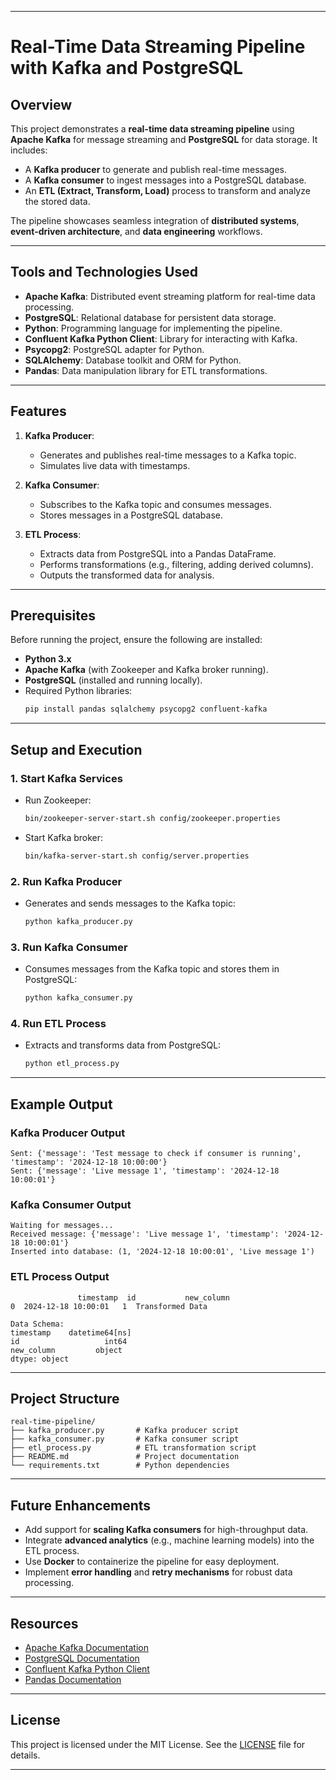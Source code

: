 

---

# Real-Time Data Streaming Pipeline with Kafka and PostgreSQL

## Overview
This project demonstrates a **real-time data streaming pipeline** using **Apache Kafka** for message streaming and **PostgreSQL** for data storage. It includes:
- A **Kafka producer** to generate and publish real-time messages.
- A **Kafka consumer** to ingest messages into a PostgreSQL database.
- An **ETL (Extract, Transform, Load)** process to transform and analyze the stored data.

The pipeline showcases seamless integration of **distributed systems**, **event-driven architecture**, and **data engineering** workflows.

---

## Tools and Technologies Used
- **Apache Kafka**: Distributed event streaming platform for real-time data processing.
- **PostgreSQL**: Relational database for persistent data storage.
- **Python**: Programming language for implementing the pipeline.
- **Confluent Kafka Python Client**: Library for interacting with Kafka.
- **Psycopg2**: PostgreSQL adapter for Python.
- **SQLAlchemy**: Database toolkit and ORM for Python.
- **Pandas**: Data manipulation library for ETL transformations.

---

## Features
1. **Kafka Producer**:
   - Generates and publishes real-time messages to a Kafka topic.
   - Simulates live data with timestamps.

2. **Kafka Consumer**:
   - Subscribes to the Kafka topic and consumes messages.
   - Stores messages in a PostgreSQL database.

3. **ETL Process**:
   - Extracts data from PostgreSQL into a Pandas DataFrame.
   - Performs transformations (e.g., filtering, adding derived columns).
   - Outputs the transformed data for analysis.

---

## Prerequisites
Before running the project, ensure the following are installed:
- **Python 3.x**
- **Apache Kafka** (with Zookeeper and Kafka broker running).
- **PostgreSQL** (installed and running locally).
- Required Python libraries:
  ```bash
  pip install pandas sqlalchemy psycopg2 confluent-kafka
  ```

---

## Setup and Execution

### 1. Start Kafka Services
- Run Zookeeper:
  ```bash
  bin/zookeeper-server-start.sh config/zookeeper.properties
  ```
- Start Kafka broker:
  ```bash
  bin/kafka-server-start.sh config/server.properties
  ```

### 2. Run Kafka Producer
- Generates and sends messages to the Kafka topic:
  ```bash
  python kafka_producer.py
  ```

### 3. Run Kafka Consumer
- Consumes messages from the Kafka topic and stores them in PostgreSQL:
  ```bash
  python kafka_consumer.py
  ```

### 4. Run ETL Process
- Extracts and transforms data from PostgreSQL:
  ```bash
  python etl_process.py
  ```

---

## Example Output

### Kafka Producer Output
```plaintext
Sent: {'message': 'Test message to check if consumer is running', 'timestamp': '2024-12-18 10:00:00'}
Sent: {'message': 'Live message 1', 'timestamp': '2024-12-18 10:00:01'}
```

### Kafka Consumer Output
```plaintext
Waiting for messages...
Received message: {'message': 'Live message 1', 'timestamp': '2024-12-18 10:00:01'}
Inserted into database: (1, '2024-12-18 10:00:01', 'Live message 1')
```

### ETL Process Output
```plaintext
               timestamp  id           new_column
0  2024-12-18 10:00:01   1  Transformed Data

Data Schema:
timestamp    datetime64[ns]
id                   int64
new_column         object
dtype: object
```

---

## Project Structure
```
real-time-pipeline/
├── kafka_producer.py       # Kafka producer script
├── kafka_consumer.py       # Kafka consumer script
├── etl_process.py          # ETL transformation script
├── README.md               # Project documentation
└── requirements.txt        # Python dependencies
```

---

## Future Enhancements
- Add support for **scaling Kafka consumers** for high-throughput data.
- Integrate **advanced analytics** (e.g., machine learning models) into the ETL process.
- Use **Docker** to containerize the pipeline for easy deployment.
- Implement **error handling** and **retry mechanisms** for robust data processing.

---

## Resources
- [Apache Kafka Documentation](https://kafka.apache.org/documentation/)
- [PostgreSQL Documentation](https://www.postgresql.org/docs/)
- [Confluent Kafka Python Client](https://github.com/confluentinc/confluent-kafka-python)
- [Pandas Documentation](https://pandas.pydata.org/docs/)

---

## License
This project is licensed under the MIT License. See the [LICENSE](LICENSE) file for details.

---


